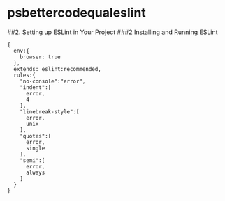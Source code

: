 # psbettercodequaleslint
##2. Setting up ESLint in Your Project
###2 Installing and Running ESLint
```
{
  env:{
    browser: true
  },
  extends: eslint:recommended,
  rules:{
    "no-console":"error",
    "indent":[
      error,
      4
    ],
    "linebreak-style":[
      error,
      unix
    ],
    "quotes":[
      error,
      single
    ],
    "semi":[
      error,
      always
    ]
  }
}
```

